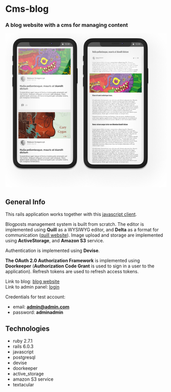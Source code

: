 # Cms-blog
### A blog website with a cms for managing content
![Logo](work_2.png)

## General Info

This rails application works together with this [javascript client](https://github.com/michalgrzegor/cms-blog-typescript).  
  
Blogposts management system is built from scratch. The editor is implemented using **Quill** as a WYSIWYG editor, 
and **Delta** as a format for communication ([quill website](https://quilljs.com/)). Image upload and storage are implemented using 
**ActiveStorage**, and **Amazon S3** service.  
  
Authentication is implemented using **Devise**.  
  
**The OAuth 2.0 Authorization Framework** is implemented using **Doorkeeper** (**Authorization Code Grant** is used to sign in
a user to the application). Refresh tokens are used to refresh access tokens.  
  
Link to blog: [blog website](https://musing-ramanujan-8002a4.netlify.app)  
Link to admin panel: [login](https://musing-ramanujan-8002a4.netlify.app/auth)  
  
Credentials for test account:  
- email: **admin@admin.com**
- password: **adminadmin**

## Technologies

- ruby 2.7.1
- rails 6.0.3
- javascript
- postgresql
- devise
- doorkeeper
- active_storage
- amazon S3 service
- textacular
